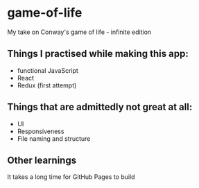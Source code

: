 # game-of-life

My take on Conway's game of life - infinite edition

## Things I practised while making this app:

* functional JavaScript
* React
* Redux (first attempt)

## Things that are admittedly not great at all:

* UI
* Responsiveness
* File naming and structure

## Other learnings

It takes a long time for GitHub Pages to build

